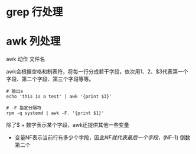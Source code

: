 # grep 行处理


# awk 列处理
awk 动作 文件名

awk会根据空格和制表符，将每一行分成若干字段，依次用$1、$2、$3代表第一个字段、第二个字段、第三个字段等等。

```
# 输出a
echo 'this is a test' | awk '{print $3}'

# -F 指定分隔符
rpm -q systemd | awk -F. '{print $1}'
```

除了$ + 数字表示某个字段，awk还提供其他一些变量
- 变量NF表示当前行有多少个字段，因此$NF就代表最后一个字段，$(NF-1) 倒数第二个

